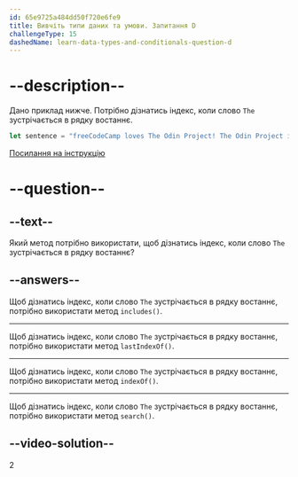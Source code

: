 ```yaml
---
id: 65e9725a484dd50f720e6fe9
title: Вивчіть типи даних та умови. Запитання D
challengeType: 15
dashedName: learn-data-types-and-conditionals-question-d
---
```


# --description--

Дано приклад нижче. Потрібно дізнатись індекс, коли слово `The` зустрічається в рядку востаннє.

```javascript
let sentence = "freeCodeCamp loves The Odin Project! The Odin Project is great!";
```

<a href="https://www.freecodecamp.org/news/javascript-string-handbook" target="_blank"> Посилання на інструкцію </a>

# --question--

## --text--

Який метод потрібно використати, щоб дізнатись індекс, коли слово `The` зустрічається в рядку востаннє?

## --answers--

Щоб дізнатись індекс, коли слово `The` зустрічається в рядку востаннє, потрібно використати метод `includes()`.

---

Щоб дізнатись індекс, коли слово `The` зустрічається в рядку востаннє, потрібно використати метод `lastIndexOf()`.

---

Щоб дізнатись індекс, коли слово `The` зустрічається в рядку востаннє, потрібно використати метод `indexOf()`.

---

Щоб дізнатись індекс, коли слово `The` зустрічається в рядку востаннє, потрібно використати метод `search()`.

## --video-solution--

2
